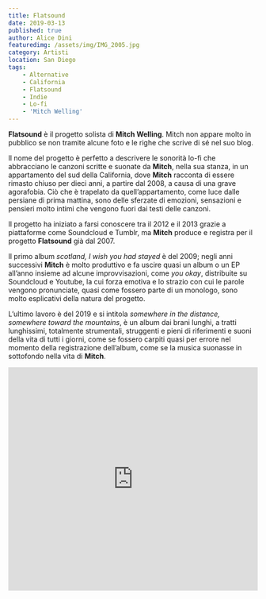 ```yaml
---
title: Flatsound
date: 2019-03-13
published: true
author: Alice Dini
featuredimg: /assets/img/IMG_2005.jpg
category: Artisti
location: San Diego
tags:
    - Alternative
    - California
    - Flatsound
    - Indie
    - Lo-fi
    - 'Mitch Welling'
---
```

**Flatsound** è il progetto solista di **Mitch Welling**. Mitch non appare molto in pubblico se non tramite alcune foto e le righe che scrive di sé nel suo blog.

Il nome del progetto è perfetto a descrivere le sonorità lo-fi che abbracciano le canzoni scritte e suonate da **Mitch**, nella sua stanza, in un appartamento del sud della California, dove **Mitch** racconta di essere rimasto chiuso per dieci anni, a partire dal 2008, a causa di una grave agorafobia. Ciò che è trapelato da quell’appartamento, come luce dalle persiane di prima mattina, sono delle sferzate di emozioni, sensazioni e pensieri molto intimi che vengono fuori dai testi delle canzoni.

Il progetto ha iniziato a farsi conoscere tra il 2012 e il 2013 grazie a piattaforme come Soundcloud e Tumblr, ma **Mitch** produce e registra per il progetto **Flatsound** già dal 2007.

Il primo album *scotland, I wish you had stayed* è del 2009; negli anni successivi **Mitch** è molto produttivo e fa uscire quasi un album o un EP all’anno insieme ad alcune improvvisazioni, come *you okay*, distribuite su Soundcloud e Youtube, la cui forza emotiva e lo strazio con cui le parole vengono pronunciate, quasi come fossero parte di un monologo, sono molto esplicativi della natura del progetto.

L’ultimo lavoro è del 2019 e si intitola *somewhere in the distance, somewhere toward the mountains*, è un album dai brani lunghi, a tratti lunghissimi, totalmente strumentali, struggenti e pieni di riferimenti e suoni della vita di tutti i giorni, come se fossero carpiti quasi per errore nel momento della registrazione dell’album, come se la musica suonasse in sottofondo nella vita di **Mitch**.

<iframe frameborder="no" height="450" scrolling="no" src="http://w.soundcloud.com/player/?url=http%3A//api.soundcloud.com/playlists/728023935&color=%23000000&auto_play=false&hide_related=false&show_comments=true&show_user=true&show_reposts=false&show_teaser=true&visual=true" width="100%"></iframe>
